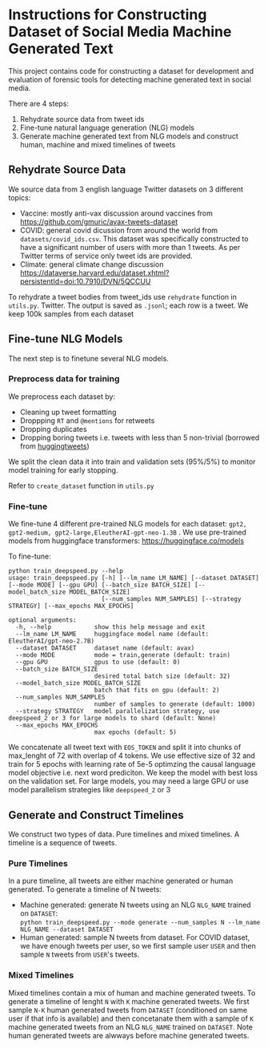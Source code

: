 # Instructions for Constructing Dataset of Social Media Machine Generated Text 

This project contains code for constructing a dataset for development and evaluation of forensic tools for detecting machine generated text in social media.

There are 4 steps:
1. Rehydrate source data from tweet ids
2. Fine-tune natural language generation (NLG) models
3. Generate machine generated text from NLG models and construct human, machine and mixed timelines of tweets

## Rehydrate Source Data

We source data from 3 english language Twitter datasets on 3 different topics:
- Vaccine: mostly anti-vax discussion around vaccines from https://github.com/gmuric/avax-tweets-dataset
- COVID: general covid dicussion from around the world from `datasets/covid_ids.csv`. This dataset was specifically constructed to have a significant number of users with more than 1 tweets. As per Twitter terms of service only tweet ids are provided.
- Climate: general climate change discussion https://dataverse.harvard.edu/dataset.xhtml?persistentId=doi:10.7910/DVN/5QCCUU

To rehydrate a tweet bodies from tweet_ids use `rehydrate` function in `utils.py`. Twitter. The output is saved as `.jsonl`; each row is a tweet. We keep 100k samples from each dataset

## Fine-tune NLG Models

The next step is to finetune several NLG models. 
### Preprocess data for training

We preprocess each dataset by:
- Cleaning up tweet formatting
- Droppping `RT` and `@mentions` for retweets
- Dropping duplicates
- Dropping boring tweets i.e. tweets with less than 5 non-trivial (borrowed from [huggingtweets](https://github.com/borisdayma/huggingtweets))

We split the clean data it into train and validation sets (95%/5%) to monitor model training for early stopping. 

Refer to `create_dataset` function in `utils.py`

### Fine-tune

We fine-tune 4 different pre-trained NLG models for each dataset: `gpt2, gpt2-medium, gpt2-large,EleutherAI-gpt-neo-1.3B` . We use pre-trained models from huggingface transformers: https://huggingface.co/models

To fine-tune: 
```shell
python train_deepspeed.py --help
usage: train_deepspeed.py [-h] [--lm_name LM_NAME] [--dataset DATASET] [--mode MODE] [--gpu GPU] [--batch_size BATCH_SIZE] [--model_batch_size MODEL_BATCH_SIZE]
                          [--num_samples NUM_SAMPLES] [--strategy STRATEGY] [--max_epochs MAX_EPOCHS]

optional arguments:
  -h, --help            show this help message and exit
  --lm_name LM_NAME     huggingface model name (default: EleutherAI/gpt-neo-2.7B)
  --dataset DATASET     dataset name (default: avax)
  --mode MODE           mode = train,generate (default: train)
  --gpu GPU             gpus to use (default: 0)
  --batch_size BATCH_SIZE
                        desired total batch size (default: 32)
  --model_batch_size MODEL_BATCH_SIZE
                        batch that fits on gpu (default: 2)
  --num_samples NUM_SAMPLES
                        number of samples to generate (default: 1000)
  --strategy STRATEGY   model parallelization strategy, use deepspeed_2 or 3 for large models to shard (default: None)
  --max_epochs MAX_EPOCHS
                        max epochs (default: 5)

```

We concatenate all tweet text with `EOS_TOKEN` and split it into chunks of max_lenght of 72 with  overlap of 4 tokens. We use effective size of 32 and train for 5 epochs with learning rate of 5e-5 optimzing the causal language model objective i.e. next word prediciton. We keep the model with best loss on the validation set. For large models, you may need a large GPU or use model parallelism strategies like `deepspeed_2` or 3

## Generate and Construct Timelines

We construct two types of data. Pure timelines and mixed timelines. A timeline is a sequence of tweets.

### Pure Timelines

In a pure timeline, all tweets are either machine generated or human generated. To generate a timeline of N tweets:
- Machine generated: generate N tweets using an NLG `NLG_NAME` trained on `DATASET`:  
`python train_deepspeed.py --mode generate --num_samples N --lm_name NLG_NAME --dataset DATASET` 
- Human generated: sample N tweets from dataset. For COVID dataset, we have enough tweets per user, so we first sample user `USER` and then sample `N` tweets from `USER`'s tweets.

### Mixed Timelines

Mixed timelines contain a mix of human and machine generated tweets. To generate a timeline of lenght `N` with `K` machine generated tweets. We first sample `N-K` human generated tweets from `DATASET` (conditioned on same user if that info is available) and then concetanate them with a sample of `K` machine generated tweets from an NLG `NLG_NAME` trained on `DATASET`. Note human generated tweets are alwways before machine generated tweets.

